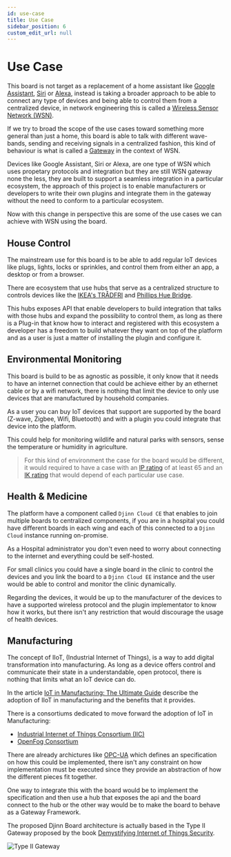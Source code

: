 ```yaml
---
id: use-case
title: Use Case
sidebar_position: 6
custom_edit_url: null
---
```


# Use Case

This board is not target as a replacement of a home assistant like [Google Assistant](https://assistant.google.com), [Siri](https://www.apple.com/siri/) or [Alexa](https://developer.amazon.com/en-US/alexa), instead is taking a broader approach to be able to connect any type of devices and being able to control them from a centralized device, in network engineering this is called a [Wireless Sensor Network (WSN)](https://www.intechopen.com/chapters/38793).

If we try to broad the scope of the use cases toward something more general than just a home, this board is able to talk with different wave-bands, sending and receiving signals in a centralized fashion, this kind of behaviour is what is called a [Gateway](https://ieeexplore.ieee.org/document/5308112) in the context of WSN.

Devices like Google Assistant, Siri or Alexa, are one type of WSN which uses propetary protocols and integration but they are still WSN gateway none the less, they are built to support a seamless integration in a particular ecosystem, the approach of this project is to enable manufacturers or developers to write their own plugins and integrate them in the gateway without the need to conform to a particular ecosystem.

Now with this change in perspective this are some of the use cases we can achieve with WSN using the board.

## House Control

The mainstream use for this board is to be able to add regular IoT devices like plugs, lights, locks or sprinkles, and control them from either an app, a desktop or from a browser.

There are ecosystem that use hubs that serve as a centralized structure to controls devices like the [IKEA's TRÅDFRI](https://www.ikea.com/us/en/p/tradfri-gateway-white-00337813/) and [Phillips Hue Bridge](https://www.philips-hue.com/en-us/p/hue-bridge/046677458478).

This hubs exposes API that enable developers to build integration that talks with those hubs and expand the possibility to control them, as long as there is a Plug-in that know how to interact and registered with this ecosystem a developer has a freedom to build whatever they want on top of the platform and as a user is just a matter of installing the plugin and configure it.

## Environmental Monitoring

This board is build to be as agnostic as possible, it only know that it needs to have an internet connection that could be achieve either by an ethernet cable or by a wifi network, there is nothing that limit the device to only use devices that are manufactured by household companies.

As a user you can buy IoT devices that support are supported by the board (Z-wave, Zigbee, Wifi, Bluetooth) and with a plugin you could integrate that device into the platform.

This could help for monitoring wildlife and natural parks with sensors, sense the temperature or humidity in agriculture.

> For this kind of environment the case for the board would be different, it would required to have a case with an [IP rating](https://lumascape.com/ip-ratings) of at least 65 and an [IK rating](https://lumascape.com/ik-ratings#:~:text=IK%20Ratings%20are%20an%20international,equipment%20against%20external%20mechanical%20impacts.) that would depend of each particular use case.

## Health & Medicine

The platform have a component called `Djinn Cloud CE` that enables to join multiple boards to centralized components, if you are in a hospital you could have different boards in each wing and each of this connected to a `Djinn Cloud` instance running on-promise.

As a Hospital administrator you don't even need to worry about connecting to the internet and everything could be self-hosted.

For small clinics you could have a single board in the clinic to control the devices and you link the board to a `Djinn Cloud EE` instance and the user would be able to control and monitor the clinic dynamically.

Regarding the devices, it would be up to the manufacturer of the devices to have a supported wireless protocol and the plugin implementator to know how it works, but there isn't any restriction that would discourage the usage of health devices.

## Manufacturing

The concept of IIoT, (Industrial Internet of Things), is a way to add digital transformation into manufacturing. As long as a device offers control and communicate their state in a understandable, open protocol, there is nothing that limits what an IoT device can do.

In the article [IoT in Manufacturing: The Ultimate Guide](https://www.scnsoft.com/blog/iot-in-manufacturing) describe the adoption of IIoT in manufacturing and the benefits that it provides.

There is a consortiums dedicated to move forward the adoption of IoT in Manufacturing:

- [Industrial Internet of Things Consortium (IIC)](https://www.iiconsortium.org/)
- [OpenFog Consortium](https://opcfoundation.org/markets-collaboration/openfog/)

There are already archictures like [OPC-UA](https://opcfoundation.org/about/opc-technologies/opc-ua/) which defines an specification on how this could be implemented, there isn't any constraint on how implementation must be executed since they provide an abstraction of how the different pieces fit together.

One way to integrate this with the board would be to implement the specification and then use a hub that exposes the api and the board connect to the hub or the other way would be to make the board to behave as a Gateway Framework.

The proposed Djinn Board architecture is actually based in the Type II Gateway proposed by the book [Demystifying Internet of Things Security](https://library.oapen.org/handle/20.500.12657/22840).

![Type II Gateway](/img/diagram/type_ii_gateway.png)
